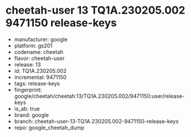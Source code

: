 # cheetah-user 13 TQ1A.230205.002 9471150 release-keys
- manufacturer: google
- platform: gs201
- codename: cheetah
- flavor: cheetah-user
- release: 13
- id: TQ1A.230205.002
- incremental: 9471150
- tags: release-keys
- fingerprint: google/cheetah/cheetah:13/TQ1A.230205.002/9471150:user/release-keys
- is_ab: true
- brand: google
- branch: cheetah-user-13-TQ1A.230205.002-9471150-release-keys
- repo: google_cheetah_dump
